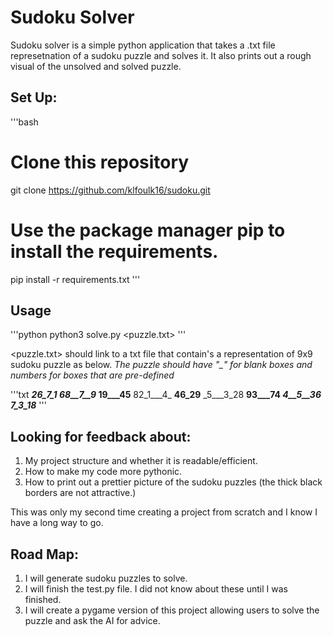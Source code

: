 # Sudoku Solver

Sudoku solver is a simple python application that takes a .txt file represetnation of a sudoku puzzle and solves it. It also prints out a rough visual of the unsolved and solved puzzle.

## Set Up:

'''bash
# Clone this repository
git clone https://github.com/klfoulk16/sudoku.git

# Use the package manager pip to install the requirements.
pip install -r requirements.txt
'''

## Usage

'''python
python3 solve.py <puzzle.txt>
'''

<puzzle.txt> should link to a txt file that contain's a representation of 9x9 sudoku puzzle as below. <i>The puzzle should have "_" for blank boxes and numbers for boxes that are pre-defined</i>

'''txt
___26_7_1
68__7__9_
19___45__
82_1___4_
__46_29__
_5___3_28
__93___74
_4__5__36
7_3_18___
'''

## Looking for feedback about:
1. My project structure and whether it is readable/efficient.
2. How to make my code more pythonic.
3. How to print out a prettier picture of the sudoku puzzles
(the thick black borders are not attractive.)

This was only my second time creating a project from scratch and I know I have
a long way to go.

## Road Map:
1. I will generate sudoku puzzles to solve.
2. I will finish the test.py file. I did not know about these until I was finished.
3. I will create a pygame version of this project allowing users to solve the
puzzle and ask the AI for advice.

